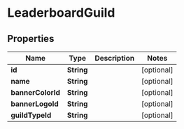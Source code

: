 

# LeaderboardGuild


## Properties

| Name | Type | Description | Notes |
|------------ | ------------- | ------------- | -------------|
|**id** | **String** |  |  [optional] |
|**name** | **String** |  |  [optional] |
|**bannerColorId** | **String** |  |  [optional] |
|**bannerLogoId** | **String** |  |  [optional] |
|**guildTypeId** | **String** |  |  [optional] |



